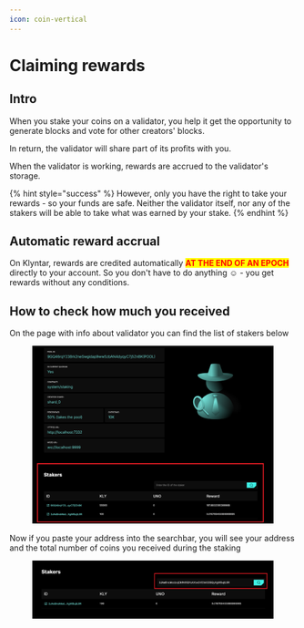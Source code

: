 ```yaml
---
icon: coin-vertical
---
```


# Claiming rewards

## Intro

When you stake your coins on a validator, you help it get the opportunity to generate blocks and vote for other creators' blocks.

In return, the validator will share part of its profits with you.

When the validator is working, rewards are accrued to the validator's storage.

{% hint style="success" %}
However, only you have the right to take your rewards - so your funds are safe. Neither the validator itself, nor any of the stakers will be able to take what was earned by your stake.
{% endhint %}

## Automatic reward accrual

On Klyntar, rewards are credited automatically <mark style="color:red;">**AT THE END OF AN EPOCH**</mark> directly to your account. So you don't have to do anything :relaxed: - you get rewards without any conditions.

## How to check how much you received

On the page with info about validator you can find the list of stakers below

<figure><img src="../../.gitbook/assets/image (63).png" alt=""><figcaption></figcaption></figure>

Now if you paste your address into the searchbar, you will see your address and the total number of coins you received during the staking

<figure><img src="../../.gitbook/assets/image (62).png" alt=""><figcaption></figcaption></figure>
